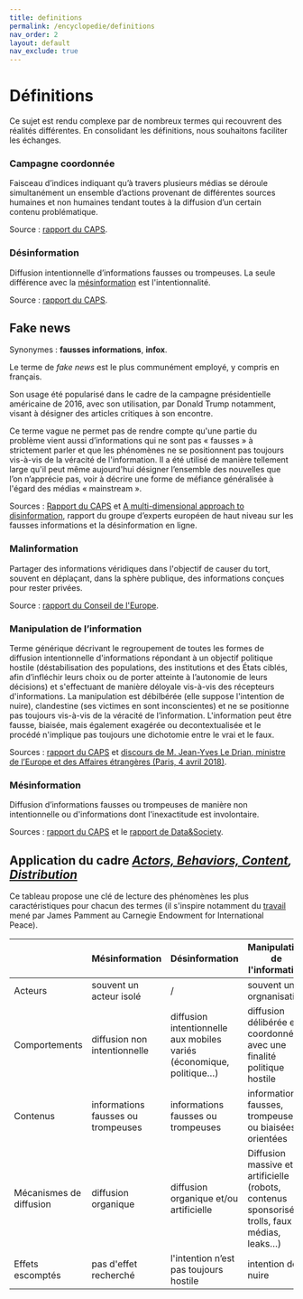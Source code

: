 ```yaml
---
title: definitions
permalink: /encyclopedie/definitions
nav_order: 2
layout: default
nav_exclude: true
---
```


# Définitions

Ce sujet est rendu complexe par de nombreux termes qui recouvrent des réalités différentes. En consolidant les définitions, nous souhaitons faciliter les échanges.

### Campagne coordonnée

Faisceau d’indices indiquant qu’à travers plusieurs médias se déroule simultanément un ensemble d’actions provenant de différentes sources humaines et non humaines tendant toutes à la diffusion d’un certain contenu problématique.

Source : [rapport du CAPS](https://www.diplomatie.gouv.fr/fr/politique-etrangere-de-la-france/manipulations-de-l-information/rapport-conjoint-caps-irsem-les-manipulations-de-l-information-un-defi-pour-nos/).

### Désinformation

Diffusion intentionnelle d’informations fausses ou trompeuses. La seule différence avec la [mésinformation](#mesinformation) est l'intentionnalité.

Source : [rapport du CAPS](https://www.diplomatie.gouv.fr/fr/politique-etrangere-de-la-france/manipulations-de-l-information/rapport-conjoint-caps-irsem-les-manipulations-de-l-information-un-defi-pour-nos/).

## Fake news

Synonymes : **fausses informations**, **infox**.

Le terme de _fake news_ est le plus communément employé, y compris en français.

Son usage été popularisé dans le cadre de la campagne présidentielle américaine de 2016, avec son utilisation, par Donald Trump notamment, visant à désigner des articles critiques à son encontre.

Ce terme vague ne permet pas de rendre compte qu'une partie du problème vient aussi d’informations qui ne sont pas « fausses » à strictement parler et que les phénomènes ne se positionnent pas toujours vis-à-vis de la véracité de l'information.
Il a été utilisé de manière tellement large qu'il peut même aujourd'hui désigner l’ensemble des nouvelles que l’on n’apprécie pas, voir à décrire une forme de méfiance généralisée à l'égard des médias « mainstream ».

Sources : [Rapport du CAPS](https://www.diplomatie.gouv.fr/fr/politique-etrangere-de-la-france/manipulations-de-l-information/rapport-conjoint-caps-irsem-les-manipulations-de-l-information-un-defi-pour-nos/) et [A multi-dimensional approach
to disinformation](https://ec.europa.eu/digital-single-market/en/news/final-report-high-level-expert-group-fake-news-and-online-disinformation), rapport du groupe d’experts européen de haut niveau sur les fausses informations et la désinformation en ligne.


### Malinformation

Partager des informations véridiques dans l'objectif de causer du tort, souvent en déplaçant, dans la sphère publique, des informations conçues pour rester privées.

Source : [rapport du Conseil de l'Europe](https://rm.coe.int/information-disorder-report-november-2017/1680764666).

### Manipulation de l’information

Terme générique décrivant le regroupement de toutes les formes de diffusion intentionnelle d'informations répondant à un objectif politique hostile (déstabilisation des populations, des institutions et des États ciblés, afin d’infléchir leurs choix ou de porter atteinte à l’autonomie de leurs décisions) et s'effectuant de manière déloyale vis-à-vis des récepteurs d'informations.
La manipulation est débilbérée (elle suppose l'intention de nuire), clandestine (ses victimes en sont inconscientes) et ne se positionne pas toujours vis-à-vis de la véracité de l’information. L'information peut être fausse, biaisée, mais également exagérée ou decontextualisée et le procédé n'implique pas toujours une dichotomie entre le vrai et le faux.

Sources : [rapport du CAPS](https://www.diplomatie.gouv.fr/fr/politique-etrangere-de-la-france/manipulations-de-l-information/rapport-conjoint-caps-irsem-les-manipulations-de-l-information-un-defi-pour-nos/) et [discours de M. Jean-Yves Le Drian, ministre de l’Europe et des Affaires étrangères (Paris, 4 avril 2018)](https://www.diplomatie.gouv.fr/fr/les-ministres/jean-yves-le-drian/discours/article/conference-internationale-societes-civiles-medias-et-pouvoirs-publics-les).

### Mésinformation

Diffusion d’informations fausses ou trompeuses de manière non intentionnelle ou d'informations dont l'inexactitude est involontaire.

Sources : [rapport du CAPS](https://www.diplomatie.gouv.fr/fr/politique-etrangere-de-la-france/manipulations-de-l-information/rapport-conjoint-caps-irsem-les-manipulations-de-l-information-un-defi-pour-nos/) et le [rapport de Data&Society](https://datasociety.net/pubs/oh/DataAndSociety_LexiconofLies.pdf).

## Application du cadre _[Actors, Behaviors, Content](https://science.house.gov/imo/media/doc/Francois%20Addendum%20to%20Testimony%20-%20ABC_Framework_2019_Sept_2019.pdf), [Distribution](https://www.brookings.edu/techstream/adding-a-d-to-the-abc-disinformation-framework/)_

Ce tableau propose une clé de lecture des phénomènes les plus caractéristiques pour chacun des termes (il s'inspire notamment du [travail](http://carnegieendowment.org/files/2020-How_do_you_define_a_problem_like_influence.pdf) mené par James Pamment au Carnegie Endowment for International Peace).


|  | Mésinformation | Désinformation   | Manipulation de l'information |
|--|----------------|------------------|-------------------------------|
| Acteurs  | souvent un acteur isolé |  /    | souvent une orgnanisation |
| Comportements  | diffusion non intentionnelle | diffusion intentionnelle aux mobiles variés (économique, politique…) | diffusion délibérée et coordonnée avec une finalité politique hostile
| Contenus  | informations fausses ou trompeuses | informations fausses ou trompeuses     |  informations fausses, trompeuses ou biaisées, orientées |
| Mécanismes de diffusion  | diffusion organique | diffusion organique et/ou artificielle     |  Diffusion massive et artificielle (robots, contenus sponsorisés, trolls, faux médias, leaks…)
| Effets escomptés  | pas d'effet recherché | l'intention n’est pas toujours hostile |  intention de nuire |
